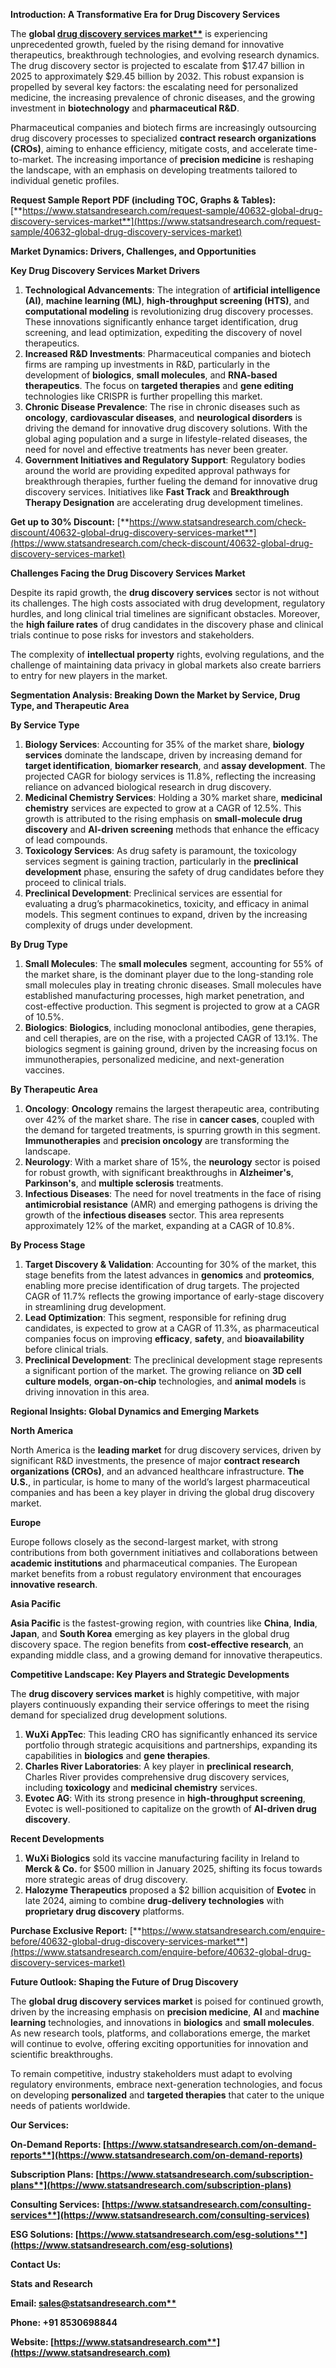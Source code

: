﻿**Introduction: A Transformative Era for Drug Discovery Services**

The **global [drug discovery services market**](https://www.statsandresearch.com/report/40632-global-drug-discovery-services-market)** is experiencing unprecedented growth, fueled by the rising demand for innovative therapeutics, breakthrough technologies, and evolving research dynamics. The drug discovery sector is projected to escalate from $17.47 billion in 2025 to approximately $29.45 billion by 2032. This robust expansion is propelled by several key factors: the escalating need for personalized medicine, the increasing prevalence of chronic diseases, and the growing investment in **biotechnology** and **pharmaceutical R&D**.

Pharmaceutical companies and biotech firms are increasingly outsourcing drug discovery processes to specialized **contract research organizations (CROs)**, aiming to enhance efficiency, mitigate costs, and accelerate time-to-market. The increasing importance of **precision medicine** is reshaping the landscape, with an emphasis on developing treatments tailored to individual genetic profiles.

**Request Sample Report PDF (including TOC, Graphs & Tables):** [**https://www.statsandresearch.com/request-sample/40632-global-drug-discovery-services-market**](https://www.statsandresearch.com/request-sample/40632-global-drug-discovery-services-market)

**Market Dynamics: Drivers, Challenges, and Opportunities**

**Key Drug Discovery Services Market Drivers**

1. **Technological Advancements**: The integration of **artificial intelligence (AI)**, **machine learning (ML)**, **high-throughput screening (HTS)**, and **computational modeling** is revolutionizing drug discovery processes. These innovations significantly enhance target identification, drug screening, and lead optimization, expediting the discovery of novel therapeutics.
1. **Increased R&D Investments**: Pharmaceutical companies and biotech firms are ramping up investments in R&D, particularly in the development of **biologics**, **small molecules**, and **RNA-based therapeutics**. The focus on **targeted therapies** and **gene editing** technologies like CRISPR is further propelling this market.
1. **Chronic Disease Prevalence**: The rise in chronic diseases such as **oncology**, **cardiovascular diseases**, and **neurological disorders** is driving the demand for innovative drug discovery solutions. With the global aging population and a surge in lifestyle-related diseases, the need for novel and effective treatments has never been greater.
1. **Government Initiatives and Regulatory Support**: Regulatory bodies around the world are providing expedited approval pathways for breakthrough therapies, further fueling the demand for innovative drug discovery services. Initiatives like **Fast Track** and **Breakthrough Therapy Designation** are accelerating drug development timelines.

**Get up to 30% Discount:** [**https://www.statsandresearch.com/check-discount/40632-global-drug-discovery-services-market**](https://www.statsandresearch.com/check-discount/40632-global-drug-discovery-services-market)

**Challenges Facing the Drug Discovery Services Market**

Despite its rapid growth, the **drug discovery services** sector is not without its challenges. The high costs associated with drug development, regulatory hurdles, and long clinical trial timelines are significant obstacles. Moreover, the **high failure rates** of drug candidates in the discovery phase and clinical trials continue to pose risks for investors and stakeholders.

The complexity of **intellectual property** rights, evolving regulations, and the challenge of maintaining data privacy in global markets also create barriers to entry for new players in the market.

**Segmentation Analysis: Breaking Down the Market by Service, Drug Type, and Therapeutic Area**

**By Service Type**

1. **Biology Services**: Accounting for 35% of the market share, **biology services** dominate the landscape, driven by increasing demand for **target identification**, **biomarker research**, and **assay development**. The projected CAGR for biology services is 11.8%, reflecting the increasing reliance on advanced biological research in drug discovery.
1. **Medicinal Chemistry Services**: Holding a 30% market share, **medicinal chemistry** services are expected to grow at a CAGR of 12.5%. This growth is attributed to the rising emphasis on **small-molecule drug discovery** and **AI-driven screening** methods that enhance the efficacy of lead compounds.
1. **Toxicology Services**: As drug safety is paramount, the toxicology services segment is gaining traction, particularly in the **preclinical development** phase, ensuring the safety of drug candidates before they proceed to clinical trials.
1. **Preclinical Development**: Preclinical services are essential for evaluating a drug’s pharmacokinetics, toxicity, and efficacy in animal models. This segment continues to expand, driven by the increasing complexity of drugs under development.

**By Drug Type**

1. **Small Molecules**: The **small molecules** segment, accounting for 55% of the market share, is the dominant player due to the long-standing role small molecules play in treating chronic diseases. Small molecules have established manufacturing processes, high market penetration, and cost-effective production. This segment is projected to grow at a CAGR of 10.5%.
1. **Biologics**: **Biologics**, including monoclonal antibodies, gene therapies, and cell therapies, are on the rise, with a projected CAGR of 13.1%. The biologics segment is gaining ground, driven by the increasing focus on immunotherapies, personalized medicine, and next-generation vaccines.

**By Therapeutic Area**

1. **Oncology**: **Oncology** remains the largest therapeutic area, contributing over 42% of the market share. The rise in **cancer cases**, coupled with the demand for targeted treatments, is spurring growth in this segment. **Immunotherapies** and **precision oncology** are transforming the landscape.
1. **Neurology**: With a market share of 15%, the **neurology** sector is poised for robust growth, with significant breakthroughs in **Alzheimer's**, **Parkinson's**, and **multiple sclerosis** treatments.
1. **Infectious Diseases**: The need for novel treatments in the face of rising **antimicrobial resistance** (AMR) and emerging pathogens is driving the growth of the **infectious diseases** sector. This area represents approximately 12% of the market, expanding at a CAGR of 10.8%.

**By Process Stage**

1. **Target Discovery & Validation**: Accounting for 30% of the market, this stage benefits from the latest advances in **genomics** and **proteomics**, enabling more precise identification of drug targets. The projected CAGR of 11.7% reflects the growing importance of early-stage discovery in streamlining drug development.
1. **Lead Optimization**: This segment, responsible for refining drug candidates, is expected to grow at a CAGR of 11.3%, as pharmaceutical companies focus on improving **efficacy**, **safety**, and **bioavailability** before clinical trials.
1. **Preclinical Development**: The preclinical development stage represents a significant portion of the market. The growing reliance on **3D cell culture models**, **organ-on-chip** technologies, and **animal models** is driving innovation in this area.

**Regional Insights: Global Dynamics and Emerging Markets**

**North America**

North America is the **leading market** for drug discovery services, driven by significant R&D investments, the presence of major **contract research organizations (CROs)**, and an advanced healthcare infrastructure. **The U.S.**, in particular, is home to many of the world’s largest pharmaceutical companies and has been a key player in driving the global drug discovery market.

**Europe**

Europe follows closely as the second-largest market, with strong contributions from both government initiatives and collaborations between **academic institutions** and pharmaceutical companies. The European market benefits from a robust regulatory environment that encourages **innovative research**.

**Asia Pacific**

**Asia Pacific** is the fastest-growing region, with countries like **China**, **India**, **Japan**, and **South Korea** emerging as key players in the global drug discovery space. The region benefits from **cost-effective research**, an expanding middle class, and a growing demand for innovative therapeutics.

**Competitive Landscape: Key Players and Strategic Developments**

The **drug discovery services market** is highly competitive, with major players continuously expanding their service offerings to meet the rising demand for specialized drug development solutions.

1. **WuXi AppTec**: This leading CRO has significantly enhanced its service portfolio through strategic acquisitions and partnerships, expanding its capabilities in **biologics** and **gene therapies**.
1. **Charles River Laboratories**: A key player in **preclinical research**, Charles River provides comprehensive drug discovery services, including **toxicology** and **medicinal chemistry** services.
1. **Evotec AG**: With its strong presence in **high-throughput screening**, Evotec is well-positioned to capitalize on the growth of **AI-driven drug discovery**.

**Recent Developments**

1. **WuXi Biologics** sold its vaccine manufacturing facility in Ireland to **Merck & Co.** for $500 million in January 2025, shifting its focus towards more strategic areas of drug discovery.
1. **Halozyme Therapeutics** proposed a $2 billion acquisition of **Evotec** in late 2024, aiming to combine **drug-delivery technologies** with **proprietary drug discovery** platforms.

**Purchase Exclusive Report:** [**https://www.statsandresearch.com/enquire-before/40632-global-drug-discovery-services-market**](https://www.statsandresearch.com/enquire-before/40632-global-drug-discovery-services-market)

**Future Outlook: Shaping the Future of Drug Discovery**

The **global drug discovery services market** is poised for continued growth, driven by the increasing emphasis on **precision medicine**, **AI** and **machine learning** technologies, and innovations in **biologics** and **small molecules**. As new research tools, platforms, and collaborations emerge, the market will continue to evolve, offering exciting opportunities for innovation and scientific breakthroughs.

To remain competitive, industry stakeholders must adapt to evolving regulatory environments, embrace next-generation technologies, and focus on developing **personalized** and **targeted therapies** that cater to the unique needs of patients worldwide.

**Our Services:**

**On-Demand Reports: [https://www.statsandresearch.com/on-demand-reports**](https://www.statsandresearch.com/on-demand-reports)**

**Subscription Plans: [https://www.statsandresearch.com/subscription-plans**](https://www.statsandresearch.com/subscription-plans)**

**Consulting Services: [https://www.statsandresearch.com/consulting-services**](https://www.statsandresearch.com/consulting-services)**

**ESG Solutions: [https://www.statsandresearch.com/esg-solutions**](https://www.statsandresearch.com/esg-solutions)**

**Contact Us:**

**Stats and Research**

**Email: [sales@statsandresearch.com**](mailto:sales@statsandresearch.com)**

**Phone: +91 8530698844**

**Website: [https://www.statsandresearch.com**](https://www.statsandresearch.com)**
